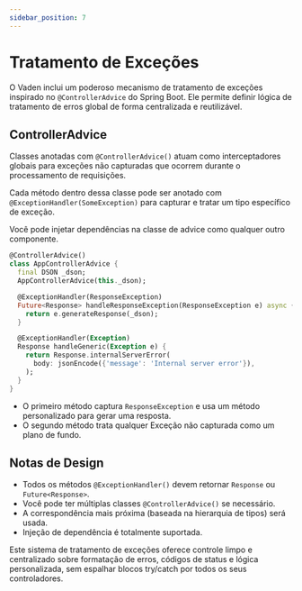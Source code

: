 ```yaml
---
sidebar_position: 7
---
```


# Tratamento de Exceções

O Vaden inclui um poderoso mecanismo de tratamento de exceções inspirado no `@ControllerAdvice` do Spring Boot. Ele permite definir lógica de tratamento de erros global de forma centralizada e reutilizável.

## ControllerAdvice

Classes anotadas com `@ControllerAdvice()` atuam como interceptadores globais para exceções não capturadas que ocorrem durante o processamento de requisições.

Cada método dentro dessa classe pode ser anotado com `@ExceptionHandler(SomeException)` para capturar e tratar um tipo específico de exceção.

Você pode injetar dependências na classe de advice como qualquer outro componente.

```dart
@ControllerAdvice()
class AppControllerAdvice {
  final DSON _dson;
  AppControllerAdvice(this._dson);

  @ExceptionHandler(ResponseException)
  Future<Response> handleResponseException(ResponseException e) async {
    return e.generateResponse(_dson);
  }

  @ExceptionHandler(Exception)
  Response handleGeneric(Exception e) {
    return Response.internalServerError(
      body: jsonEncode({'message': 'Internal server error'}),
    );
  }
}
```

- O primeiro método captura `ResponseException` e usa um método personalizado para gerar uma resposta.
- O segundo método trata qualquer Exceção não capturada como um plano de fundo.

## Notas de Design

- Todos os métodos `@ExceptionHandler()` devem retornar `Response` ou `Future<Response>`.
- Você pode ter múltiplas classes `@ControllerAdvice()` se necessário.
- A correspondência mais próxima (baseada na hierarquia de tipos) será usada.
- Injeção de dependência é totalmente suportada.

Este sistema de tratamento de exceções oferece controle limpo e centralizado sobre formatação de erros, códigos de status e lógica personalizada, sem espalhar blocos try/catch por todos os seus controladores.